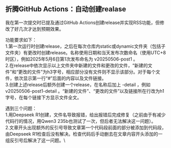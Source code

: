 ## 折腾GitHub Actions：自动创建realase

我在第一次提交时已提及通过GitHub Actions创建release并实现RSS功能，但修改了好几次才达到预期效果。

功能要求如下：\
1.第一次运行时创建release，之后在每次仓库内static或dynamic文件夹（包括子文件夹）有更改时创建release。名称使用日期和当天发布次数命名（使用UTC+8时区），例如2025年5月6日第1次发布命名为 v20250506-post1 。\
2.在release中依次显示以上文件夹中新建的文件和更改的文件，“新建的文件”和“更改的文件”为h3字号，相应部分没有文件则不显示该部分。对于每个文件，依次显示第一行“#”后面的内容以及文件链接。\
3.创建上述release后额外创建一个release，在名称后加上 -detail ，例如 v20250506-post1-detail 。“新建的文件”、“更改的文件”以及链接所在行改为h1字号，在每个链接下方显示文件全文。

遇到三个问题：\
1.用Deepseek R1创建，文件名导致报错，给出报错后完成修复（之前由于有减少代码行的情况，用Qwen3 235b也测试了一次，但后者无法解决这一问题）。\
2.文章开头出现额外的反引号导致文章第一个代码段前面的部分被添加到代码段，由Deepseek R1检查后没有解决。检查代码后手动删去在文章内容开头添加的一组反引号后解决了这一问题。\